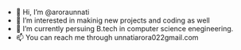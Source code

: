 - 👋 Hi, I’m @aroraunnati
- 👀 I’m interested in makinig new projects and coding as well
- 🌱 I’m currently persuing B.tech in computer science enegineering.
- 📫 You can reach me through unnatiarora022gmail.com

<!---
aroraunnati/aroraunnati is a ✨ special ✨ repository because its `README.md` (this file) appears on your GitHub profile.
You can click the Preview link to take a look at your changes.
--->
